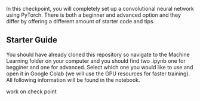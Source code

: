 In this checkpoint, you will completely set up a convolutional neural network using PyTorch. There is both a beginner and advanced option and they differ by offering a different amount of starter code and tips.

## Starter Guide

You should have already cloned this repository so navigate to the Machine Learning folder on your computer and you should find two .ipynb one for begginer and one for advanced. Select which one you would like to use and open it in Google Colab (we will use the GPU resources for faster training). All following information will be found in the notebook.

work on check point